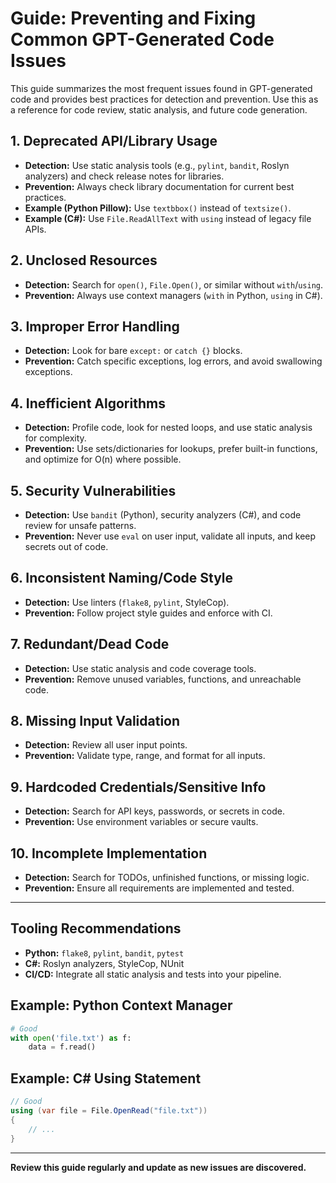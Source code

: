 # Guide: Preventing and Fixing Common GPT-Generated Code Issues

This guide summarizes the most frequent issues found in GPT-generated code and provides best practices for detection and prevention. Use this as a reference for code review, static analysis, and future code generation.

## 1. Deprecated API/Library Usage
- **Detection:** Use static analysis tools (e.g., `pylint`, `bandit`, Roslyn analyzers) and check release notes for libraries.
- **Prevention:** Always check library documentation for current best practices.
- **Example (Python Pillow):** Use `textbbox()` instead of `textsize()`.
- **Example (C#):** Use `File.ReadAllText` with `using` instead of legacy file APIs.

## 2. Unclosed Resources
- **Detection:** Search for `open()`, `File.Open()`, or similar without `with`/`using`.
- **Prevention:** Always use context managers (`with` in Python, `using` in C#).

## 3. Improper Error Handling
- **Detection:** Look for bare `except:` or `catch {}` blocks.
- **Prevention:** Catch specific exceptions, log errors, and avoid swallowing exceptions.

## 4. Inefficient Algorithms
- **Detection:** Profile code, look for nested loops, and use static analysis for complexity.
- **Prevention:** Use sets/dictionaries for lookups, prefer built-in functions, and optimize for O(n) where possible.

## 5. Security Vulnerabilities
- **Detection:** Use `bandit` (Python), security analyzers (C#), and code review for unsafe patterns.
- **Prevention:** Never use `eval` on user input, validate all inputs, and keep secrets out of code.

## 6. Inconsistent Naming/Code Style
- **Detection:** Use linters (`flake8`, `pylint`, StyleCop).
- **Prevention:** Follow project style guides and enforce with CI.

## 7. Redundant/Dead Code
- **Detection:** Use static analysis and code coverage tools.
- **Prevention:** Remove unused variables, functions, and unreachable code.

## 8. Missing Input Validation
- **Detection:** Review all user input points.
- **Prevention:** Validate type, range, and format for all inputs.

## 9. Hardcoded Credentials/Sensitive Info
- **Detection:** Search for API keys, passwords, or secrets in code.
- **Prevention:** Use environment variables or secure vaults.

## 10. Incomplete Implementation
- **Detection:** Search for TODOs, unfinished functions, or missing logic.
- **Prevention:** Ensure all requirements are implemented and tested.

---

## Tooling Recommendations
- **Python:** `flake8`, `pylint`, `bandit`, `pytest`
- **C#:** Roslyn analyzers, StyleCop, NUnit
- **CI/CD:** Integrate all static analysis and tests into your pipeline.

## Example: Python Context Manager
```python
# Good
with open('file.txt') as f:
    data = f.read()
```

## Example: C# Using Statement
```csharp
// Good
using (var file = File.OpenRead("file.txt"))
{
    // ...
}
```

---

**Review this guide regularly and update as new issues are discovered.** 